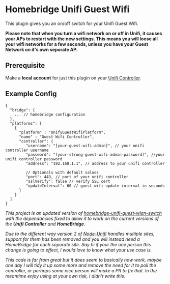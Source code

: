 # Homebridge Unifi Guest Wifi

This plugin gives you an on/off switch for your Unifi Guest Wifi.

**Please note that when you turn a wifi network on or off in Unifi, it causes your APs to restart with the new settings. This means you will loose all your wifi networks for a few seconds, unless you have your Guest Network on it's own seporate AP.**

## Prerequisite

Make a **local account** for just this plugin on your [Unifi Controller](https://www.ui.com/download-software/).

## Example Config

```
{
  "bridge": {
    ... // homebridge configuration
  },
  "platforms": [
    {
      "platform" : "UnifyGuestWifiPlatform",
      "name" : "Guest Wifi Controller",
      "controller": {
         "username": "[your-guest-wifi-admin]", // your unifi controller username
         "password": "[your-strong-guest-wifi-admin-password]", //your unifi controller password
         "address": "192.168.1.1", // address to your unifi controller

         // Optionals with default values
         "port": 443, // port of your unifi controller
         "sslVerify": false // verify SSL cert
         "updateInterval": 60 // guest wifi update interval in seconds
      }
    }
  ]
}
```

*This project is an updated version of [homebridge-unifi-guest-wlan-switch](https://www.npmjs.com/package/homebridge-unifi-guest-wlan-switch) with the dependancies fixed to allow it to work on the current versions of the **Unifi Controller** and **HomeBridge**.*

*Due to the different way version 2 of [Node-Unifi](https://github.com/jens-maus/node-unifi) handles multiple sites, support for them has been removed and you will instead need a HomeBridge for each seporate site. Say hi if your the one person this change is going to effect, I would love to know what your use case is.*

*This code is far from great but it does seem to basically now work, maybe one day I will tidy it up some more and remove the need for it to poll the controller, or perhaps some nice person will make a PR to fix that. In the meantime enjoy using at your own risk, I didn't write this.*
